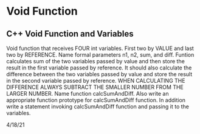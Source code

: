 # Void Function

## C++ Void Function and Variables

Void function that receives FOUR int variables. First two by VALUE and last two by REFERENCE. Name formal parameters n1, n2, sum, and diff. Funtion calculates sum of the two variables passed by value and then store the result in the first variable passed by reference. It should also calculate the difference between the two variables passed by value and store the result in the second variable passed by reference. WHEN CALCULATING THE DIFFERENCE ALWAYS SUBTRACT THE SMALLER NUMBER FROM THE LARGER NUMBER. Name function calcSumAndDiff. Also write an appropriate function prototype for calcSumAndDiff function. In addition write a statement invoking calcSumAndDiff function and passing it to the variables.

4/18/21